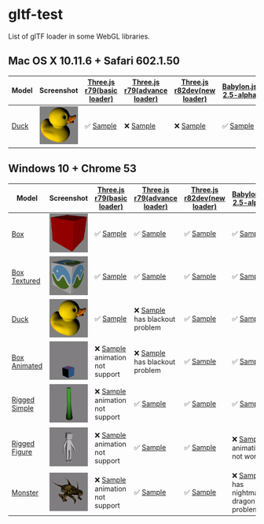 # gltf-test
List of glTF loader in some WebGL libraries.

## Mac OS X 10.11.6 + Safari 602.1.50

| Model                                         | Screenshot                                              |[Three.js r79(basic loader)](https://github.com/mrdoob/three.js/blob/dev/examples/js/loaders/GLTFLoader.js) |[Three.js r79(advance loader)](https://github.com/mrdoob/three.js/tree/dev/examples/js/loaders/gltf)     |[Three.js r82dev(new loader)](https://github.com/richtr/three.js/blob/feature/GLTFLoader/examples/js/loaders/GLTFLoader.js)|[Babylon.js 2.5-alpha](https://github.com/BabylonJS/Babylon.js/tree/master/loaders/glTF)|[Cesium.js 1.24](https://github.com/AnalyticalGraphicsInc/cesium/)                      |[xeoEngine 2016.08.16](https://github.com/xeolabs/xeoengine/tree/master/src/importing/gltf)          |[GLBoost 2016.08.20](https://github.com/emadurandal/GLBoost/blob/master/src/js/middle_level/loader/GLTFLoader.js) |
|-----------------------------------------------|---------------------------------------------------------|------------------------------------------------------------------------------------------------------------|---------------------------------------------------------------------------------------------------------|---------------------------------------------------------------------------------------------------------|-------------------------------------------------------------------------------------------------------|-------------------------------------------------------------------------------------------|-----------------------------------------------------------------------------------------------------|------------------------------------------------------------------------------------------------------------------|
|[Duck](sampleModels/Duck)                      |![](sampleModels/Duck/screenshot/screenshot.png)         |:white_check_mark: [Sample](https://cx20.github.io/gltf-test/examples/threejs_basic/Duck/)                  |:x: [Sample](https://cx20.github.io/gltf-test/examples/threejs_advance/Duck/)                            |:x: [Sample](https://cx20.github.io/gltf-test/examples/threejs_new/Duck/)                                |:white_check_mark: [Sample](https://cx20.github.io/gltf-test/examples/babylonjs/Duck/)                 |:white_check_mark: [Sample](https://cx20.github.io/gltf-test/examples/cesium/Duck/)        |:x: [Sample](https://cx20.github.io/gltf-test/examples/xeoengine/Duck/)                              |:white_check_mark: [Sample](https://cx20.github.io/gltf-test/examples/glboost/Duck/)                              |

## Windows 10 + Chrome 53

| Model                                         | Screenshot                                              |[Three.js r79(basic loader)](https://github.com/mrdoob/three.js/blob/dev/examples/js/loaders/GLTFLoader.js) |[Three.js r79(advance loader)](https://github.com/mrdoob/three.js/tree/dev/examples/js/loaders/gltf)     |[Three.js r82dev(new loader)](https://github.com/richtr/three.js/blob/feature/GLTFLoader/examples/js/loaders/GLTFLoader.js)|[Babylon.js 2.5-alpha](https://github.com/BabylonJS/Babylon.js/tree/master/loaders/glTF)                   |[Cesium.js 1.24](https://github.com/AnalyticalGraphicsInc/cesium/)                         |[xeoEngine 2016.08.16](https://github.com/xeolabs/xeoengine/tree/master/src/importing/gltf)          |[GLBoost 2016.08.20](https://github.com/emadurandal/GLBoost/blob/master/src/js/middle_level/loader/GLTFLoader.js) |
|-----------------------------------------------|---------------------------------------------------------|------------------------------------------------------------------------------------------------------------|---------------------------------------------------------------------------------------------------------|---------------------------------------------------------------------------------------------------------|-------------------------------------------------------------------------------------------------------|-------------------------------------------------------------------------------------------|-----------------------------------------------------------------------------------------------------|------------------------------------------------------------------------------------------------------------------|
|[Box](sampleModels/Box)                        |![](sampleModels/Box/screenshot/screenshot.png)          |:white_check_mark: [Sample](https://cx20.github.io/gltf-test/examples/threejs_basic/Box/)                   |:white_check_mark: [Sample](https://cx20.github.io/gltf-test/examples/threejs_advance/Box/)              |:white_check_mark: [Sample](https://cx20.github.io/gltf-test/examples/threejs_new/Box/)              |:white_check_mark: [Sample](https://cx20.github.io/gltf-test/examples/babylonjs/Box/)                  |:white_check_mark: [Sample](https://cx20.github.io/gltf-test/examples/cesium/Box/)         |:white_check_mark: [Sample](https://cx20.github.io/gltf-test/examples/xeoengine/Box/)                |:white_check_mark: [Sample](https://cx20.github.io/gltf-test/examples/glboost/Box/)                               |
|[Box Textured](sampleModels/BoxTextured)       |![](sampleModels/BoxTextured/screenshot/screenshot.png)  |:white_check_mark: [Sample](https://cx20.github.io/gltf-test/examples/threejs_basic/BoxTextured/)           |:white_check_mark: [Sample](https://cx20.github.io/gltf-test/examples/threejs_advance/BoxTextured/)      |:white_check_mark: [Sample](https://cx20.github.io/gltf-test/examples/threejs_new/BoxTextured/)      |:white_check_mark: [Sample](https://cx20.github.io/gltf-test/examples/babylonjs/BoxTextured/)          |:white_check_mark: [Sample](https://cx20.github.io/gltf-test/examples/cesium/BoxTextured/) |:white_check_mark: [Sample](https://cx20.github.io/gltf-test/examples/xeoengine/BoxTextured/)        |:x: [Sample](https://cx20.github.io/gltf-test/examples/glboost/BoxTextured/) has texture problem                  |
|[Duck](sampleModels/Duck)                      |![](sampleModels/Duck/screenshot/screenshot.png)         |:white_check_mark: [Sample](https://cx20.github.io/gltf-test/examples/threejs_basic/Duck/)                  |:x: [Sample](https://cx20.github.io/gltf-test/examples/threejs_advance/Duck/) has blackout problem       |:white_check_mark: [Sample](https://cx20.github.io/gltf-test/examples/threejs_new/Duck/)             |:white_check_mark: [Sample](https://cx20.github.io/gltf-test/examples/babylonjs/Duck/)                 |:white_check_mark: [Sample](https://cx20.github.io/gltf-test/examples/cesium/Duck/)        |:white_check_mark: [Sample](https://cx20.github.io/gltf-test/examples/xeoengine/Duck/)               |:white_check_mark: [Sample](https://cx20.github.io/gltf-test/examples/glboost/Duck/)                              |
|[Box Animated](sampleModels/BoxAnimated)       |![](sampleModels/BoxAnimated/screenshot/screenshot.gif)  |:x: [Sample](https://cx20.github.io/gltf-test/examples/threejs_basic/BoxAnimated/) animation not support    |:x: [Sample](https://cx20.github.io/gltf-test/examples/threejs_advance/BoxAnimated/) has blackout problem|:white_check_mark: [Sample](https://cx20.github.io/gltf-test/examples/threejs_new/BoxAnimated/)      |:white_check_mark: [Sample](https://cx20.github.io/gltf-test/examples/babylonjs/BoxAnimated/)          |:white_check_mark: [Sample](https://cx20.github.io/gltf-test/examples/cesium/BoxAnimated/) |:x: [Sample](https://cx20.github.io/gltf-test/examples/xeoengine/BoxAnimated/) animation not support |:white_check_mark: [Sample](https://cx20.github.io/gltf-test/examples/glboost/BoxAnimated/)                       |
|[Rigged Simple](sampleModels/RiggedSimple)     |![](sampleModels/RiggedSimple/screenshot/screenshot.gif) |:x: [Sample](https://cx20.github.io/gltf-test/examples/threejs_basic/RiggedSimple/) animation not support   |:white_check_mark: [Sample](https://cx20.github.io/gltf-test/examples/threejs_advance/RiggedSimple/)     |:white_check_mark: [Sample](https://cx20.github.io/gltf-test/examples/threejs_new/RiggedSimple/)     |:white_check_mark: [Sample](https://cx20.github.io/gltf-test/examples/babylonjs/RiggedSimple/)         |:white_check_mark: [Sample](https://cx20.github.io/gltf-test/examples/cesium/RiggedSimple/)|:x: [Sample](https://cx20.github.io/gltf-test/examples/xeoengine/RiggedSimple/) animation not support|:white_check_mark: [Sample](https://cx20.github.io/gltf-test/examples/glboost/RiggedSimple/)                      |
|[Rigged Figure](sampleModels/RiggedFigure)     |![](sampleModels/RiggedFigure/screenshot/screenshot.gif) |:x: [Sample](https://cx20.github.io/gltf-test/examples/threejs_basic/RiggedFigure/) animation not support   |:white_check_mark: [Sample](https://cx20.github.io/gltf-test/examples/threejs_advance/RiggedFigure/)     |:white_check_mark: [Sample](https://cx20.github.io/gltf-test/examples/threejs_new/RiggedFigure/)     |:x: [Sample](https://cx20.github.io/gltf-test/examples/babylonjs/RiggedFigure/) animation not work     |:white_check_mark: [Sample](https://cx20.github.io/gltf-test/examples/cesium/RiggedFigure/)|:x: [Sample](https://cx20.github.io/gltf-test/examples/xeoengine/RiggedFigure/) animation not support|:x: [Sample](https://cx20.github.io/gltf-test/examples/glboost/RiggedFigure/) has nightmare dragon problem        |
|[Monster](sampleModels/Monster)                |![](sampleModels/Monster/screenshot/screenshot.gif)      |:x: [Sample](https://cx20.github.io/gltf-test/examples/threejs_basic/Monster/) animation not support        |:white_check_mark: [Sample](https://cx20.github.io/gltf-test/examples/threejs_advance/Monster/)          |:white_check_mark: [Sample](https://cx20.github.io/gltf-test/examples/threejs_new/Monster/)          |:x: [Sample](https://cx20.github.io/gltf-test/examples/babylonjs/Monster/) has nightmare dragon problem|:white_check_mark: [Sample](https://cx20.github.io/gltf-test/examples/cesium/Monster/)     |:x: [Sample](https://cx20.github.io/gltf-test/examples/xeoengine/Monster/) animation not support     |:x: [Sample](https://cx20.github.io/gltf-test/examples/glboost/Monster/) has nightmare dragon problem             |
